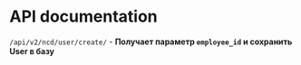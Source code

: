 # API documentation

``/api/v2/ncd/user/create/`` - __Получает параметр ``employee_id`` и сохранить User в базу__